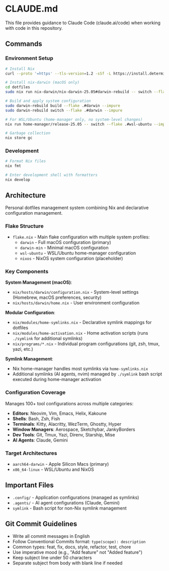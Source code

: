 # CLAUDE.md

This file provides guidance to Claude Code (claude.ai/code) when working with code in this repository.

## Commands

### Environment Setup

```bash
# Install Nix
curl --proto '=https' --tls-version=1.2 -sSf -L https://install.determinate.systems/nix | sh -s -- install

# Install nix-darwin (macOS only)
cd dotfiles
sudo nix run nix-darwin/nix-darwin-25.05#darwin-rebuild -- switch --flake .#darwin --impure

# Build and apply system configuration
sudo darwin-rebuild build --flake .#darwin --impure
sudo darwin-rebuild switch --flake .#darwin --impure

# For WSL/Ubuntu (home-manager only, no system-level changes)
nix run home-manager/release-25.05 -- switch --flake .#wsl-ubuntu --impure

# Garbage collection
nix store gc
```

### Development

```bash
# Format Nix files
nix fmt

# Enter development shell with formatters
nix develop
```

## Architecture

Personal dotfiles management system combining Nix and declarative configuration management.

### Flake Structure

- `flake.nix` - Main flake configuration with multiple system profiles:
  - `darwin` - Full macOS configuration (primary)
  - `darwin-min` - Minimal macOS configuration
  - `wsl-ubuntu` - WSL/Ubuntu home-manager configuration
  - `nixos` - NixOS system configuration (placeholder)

### Key Components

**System Management (macOS)**:

- `nix/hosts/darwin/configuration.nix` - System-level settings (Homebrew, macOS preferences, security)
- `nix/hosts/darwin/home.nix` - User environment configuration

**Modular Configuration**:

- `nix/modules/home-symlinks.nix` - Declarative symlink mappings for dotfiles
- `nix/modules/home-activation.nix` - Home activation scripts (runs `./symlink` for additional symlinks)
- `nix/programs/*.nix` - Individual program configurations (git, zsh, tmux, yazi, etc.)

**Symlink Management**:

- Nix home-manager handles most symlinks via `home-symlinks.nix`
- Additional symlinks (AI agents, nvim) managed by `./symlink` bash script executed during home-manager activation

### Configuration Coverage

Manages 100+ tool configurations across multiple categories:

- **Editors**: Neovim, Vim, Emacs, Helix, Kakoune
- **Shells**: Bash, Zsh, Fish
- **Terminals**: Kitty, Alacritty, WezTerm, Ghostty, Hyper
- **Window Managers**: Aerospace, Sketchybar, JankyBorders
- **Dev Tools**: Git, Tmux, Yazi, Direnv, Starship, Mise
- **AI Agents**: Claude, Gemini

### Target Architectures

- `aarch64-darwin` - Apple Silicon Macs (primary)
- `x86_64-linux` - WSL/Ubuntu and NixOS

## Important Files

- `.config/` - Application configurations (managed as symlinks)
- `.agents/` - AI agent configurations (Claude, Gemini)
- `symlink` - Bash script for non-Nix symlink management

## Git Commit Guidelines

- Write all commit messages in English
- Follow Conventional Commits format: `type(scope): description`
- Common types: feat, fix, docs, style, refactor, test, chore
- Use imperative mood (e.g., "Add feature" not "Added feature")
- Keep subject line under 50 characters
- Separate subject from body with blank line if needed
